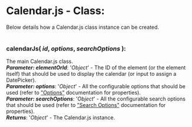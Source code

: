 # Calendar.js - Class:

Below details how a Calendar.js class instance can be created.
<br>
<br>

### **calendarJs( *id*, *options*, *searchOptions* )**:
The main Calendar.js class.
<br>
***Parameter: elementOrId***: '*Object*' - The ID of the element (or the element itself) that should be used to display the calendar (or input to assign a DatePicker).
<br>
***Parameter: options***: '*Object*' - All the configurable options that should be used (refer to ["Options"](OPTIONS.md) documentation for properties).
<br>
***Parameter: searchOptions***: '*Object*' - All the configurable search options that should be used (refer to ["Search Options"](SEARCH_OPTIONS.md) documentation for properties).
<br>
***Returns***: '*Object*' - The Calendar.js instance.